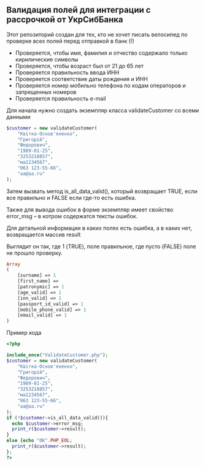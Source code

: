 ## Валидация полей для интеграции с рассрочкой от УкрСибБанка

Этот репозиторий создан для тех, кто не хочет писать велосипед по проверке всех полей перед отправкой в банк (!)

- Проверяется, чтобы имя, фамилия и отчество содержало только кирилические символы
- Проверяется, чтобы возраст был от 21 до 65 лет
- Проверяется правильность ввода ИНН
- Проверяется соответствие даты рождения и ИНН
- Проверяется номер мобильно телефона по кодам операторов и запрещенных номеров
- Проверяется правильность e-mail


Для начала нужно создать экземпляр класса validateCustomer со всеми данными

```php
$customer = new validateCustomer(
    "Квітка-Основ'яненко",
    "Григорій",
    "Федорович",
    "1989-01-25",
    "3253218857",
    "ма1234567",
    "063 123-55-66",
    "aa@aa.ru"
);
```

Затем вызвать метод is_all_data_valid(), который возвращает TRUE, если все правильно и FALSE если где-то есть ошибка.

Также для вывода ошибок в форме экземпляр имеет свойство error_msg – в котром содержатся тексты ошибок.

Для детальной информации в каких полях есть ошибка, а в каких нет, возвращается массив result

Выглядит он так, где 1 (TRUE), поле правильное, где пусто (FALSE) поле не прошло проверку.

```php
Array
(
    [surname] => 1
    [first_name] => 
    [patronymic] => 1
    [age_valid] => 1
    [inn_valid] => 1
    [passport_id_valid] => 1
    [mobile_phone_valid] => 1
    [email_valid] => 1
)
```


Пример кода

```php
<?php

include_once("ValidateCustomer.php");
$customer = new validateCustomer(
    "Квітка-Основ'яненко",
    "Григорій",
    "Федорович",
    "1989-01-25",
    "3253218857",
    "ма1234567",
    "063 123-55-66",
    "aa@aa.ru"
);
if (!$customer->is_all_data_valid()){
  echo $customer->error_msg;
  print_r($customer->result);
}
else {echo "OK".PHP_EOL;
  print_r($customer->result);
};
?>
```
